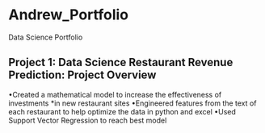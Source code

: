 # Andrew_Portfolio
Data Science Portfolio

## Project 1: Data Science Restaurant Revenue Prediction: Project Overview 
•Created a mathematical model to increase the effectiveness of investments *in new restaurant sites
•Engineered features from the text of each restaurant to help optimize the data in python and excel 
•Used Support Vector Regression to reach best model 
